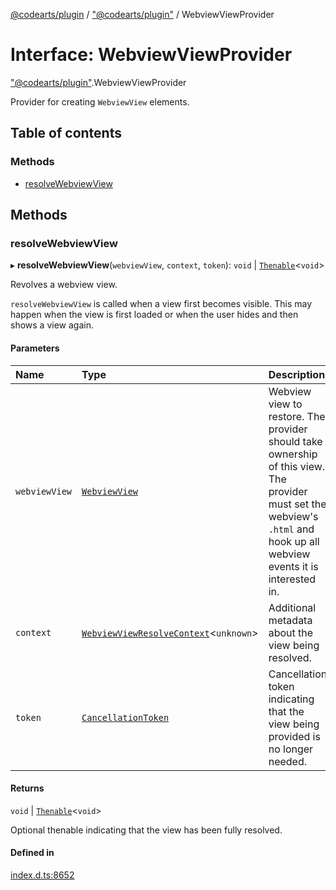 [@codearts/plugin](../README.md) / ["@codearts/plugin"](../modules/_codearts_plugin_.md) / WebviewViewProvider

# Interface: WebviewViewProvider

["@codearts/plugin"](../modules/_codearts_plugin_.md).WebviewViewProvider

Provider for creating `WebviewView` elements.

## Table of contents

### Methods

- [resolveWebviewView](codearts_plugin_.WebviewViewProvider.md#resolvewebviewview)

## Methods

### resolveWebviewView

▸ **resolveWebviewView**(`webviewView`, `context`, `token`): `void` \| [`Thenable`](Thenable.md)<`void`\>

Revolves a webview view.

`resolveWebviewView` is called when a view first becomes visible. This may happen when the view is
first loaded or when the user hides and then shows a view again.

#### Parameters

| Name | Type | Description |
| :------ | :------ | :------ |
| `webviewView` | [`WebviewView`](codearts_plugin_.WebviewView.md) | Webview view to restore. The provider should take ownership of this view. The    provider must set the webview's `.html` and hook up all webview events it is interested in. |
| `context` | [`WebviewViewResolveContext`](codearts_plugin_.WebviewViewResolveContext.md)<`unknown`\> | Additional metadata about the view being resolved. |
| `token` | [`CancellationToken`](codearts_plugin_.CancellationToken.md) | Cancellation token indicating that the view being provided is no longer needed. |

#### Returns

`void` \| [`Thenable`](Thenable.md)<`void`\>

Optional thenable indicating that the view has been fully resolved.

#### Defined in

[index.d.ts:8652](https://github.com/huaweicloud/cloudide-plugin-api/blob/a055dd0/index.d.ts#L8652)
